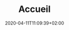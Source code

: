 ---
title: "Accueil"
date: 2020-04-11T11:09:39+02:00
sitemap:
  priority: 0.9
menu:
  footer:
    name: Accueil
    weight: 1
producteurices_title: Nos producteurices
fonctionnement_title: Comment ça marche
fonctionnement_detail:
  - icon: images/picto-panier.png
    content: Distribution de petits et grands paniers
  - icon: images/picto-temps.png
    content: |-
      Chaque mercredi 
      
      de 18h à 19h30
  - icon: images/picto-lieu.png
    content: |-
      Salle des Charrières

      à Quévert (22100)
  - icon: images/picto-cout.png
    content: |-
      10€ le petit panier

      20€ le grand panier
historique_title: Historique et présentation de l'Association AMAP'arcelle Solidaire !
historique_content:  |-
  Suite à une réunion de présentation sur Dinan des AMAP par Michel Chabuel (Fondateur de l’Amap de St Malo et de l’Association des AMAP d’Armorique) et la rencontre de Nicolas et Sterenn du Courtil GOULIPAOU (Plestan), maraîchers Bio, une association a vu le jour dans la région. 
 
  L'AMAP (AMAP’arcelle Solidaire) de Quévert a maintenant 12 ans. Avec l'aide de bénévoles et la création d’une liste d’adhérents et le soutien de la commune de QUEVERT avec la mise à disposition gratuite de la salle des Charrières chaque mercredi soir, les distributions ont pû commencer. 
  
  Au départ, il y avait une trentaine de paniers, puis au bout de quelques saisons, on est passé à 60 paniers. 
  Cela se stabilise bon an, mal an, autour de la cinquantaine de familles actives.
  
  Plusieurs producteurs sont venus alors frapper à la porte et ont proposé leurs produits: 
  - La boulangère Aurore LEGRAND, 
  - Camille THEPAULT et Benjamin RAISON pour le fromage de chèvre, 
  - Sabrina PIEDEVACHE avec ses confitures, 
  - Vincent BOAGLIO propose de la bière, 
  - Ludovic LE CAM de la viande d'agneau, 
  - Francesca et Enrico FARINELLA apportent leur épicerie fine italienne et des pizzas, 
  - Benoît GICQUEL le poulet et les oeufs et 
  - les pommes arrivent du Verger Fleuri de chez Pascale et Xavier DOUSSINAULT. 
  - Marine BUET nous a rejoint avec ses tisanes, 
  - Alexis GUERIN avec son miel
  - Rémi GOUPIL avec sa viande de bœuf. 
  Pour la nouvelle saison, nous accueillerons des vendeuses de crêpes et des producteurs de fromage de vache.(Contrat en cours ...)

ethique_title: Ethique
ethique_content: -|
  L'AMAP, apprécie aussi de pouvoir s'inscrire clairement dans le mouvement local en délocalisant chaque année la distribution des paniers au Cinéma Emeraude de DINAN lors de la semaine sur le cycle écologique au mois de Mars. 
  
  Dans la région autour de Dinan, plusieurs AMAP se créent, elles peuvent même se regrouper au sein des AMAP d’Armorique (Cesson-Sevigné). 
  La dynamique est lancée, à nous tous de la prolonger. 
  
  Lieu d’échange, l’AMAP doit rester conviviale dans le respect de chacun et des engagements pris dans cette voie.
contact_title: Pour nous contacter
contacts:
  - contenu: contact@amaparcellesolidaire.fr
    type: email
    precision: 
  - contenu: 06 79 25 58 81
    type: telephone
    precision: (Julie)
  - contenu: 06 23 74 86 27
    type: telephone
    precision: (Laura)

contact_content: |-
  Pour contacter le réseau :
  - http://www.reseau-amap.org
  - https://www.amap-armorique.org


---